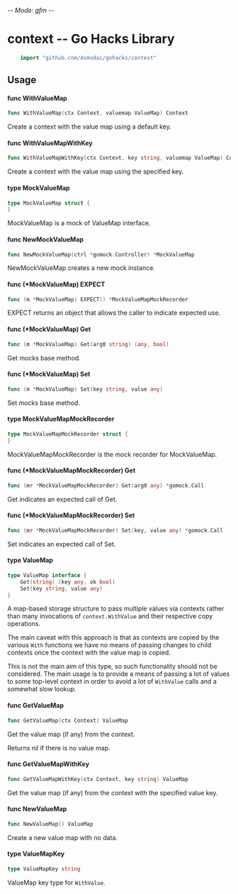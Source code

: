 -*- Mode: gfm -*-

# context -- Go Hacks Library

```go
    import "github.com/Asmodai/gohacks/context"
```

## Usage

#### func  WithValueMap

```go
func WithValueMap(ctx Context, valuemap ValueMap) Context
```
Create a context with the value map using a default key.

#### func  WithValueMapWithKey

```go
func WithValueMapWithKey(ctx Context, key string, valuemap ValueMap) Context
```
Create a context with the value map using the specified key.

#### type MockValueMap

```go
type MockValueMap struct {
}
```

MockValueMap is a mock of ValueMap interface.

#### func  NewMockValueMap

```go
func NewMockValueMap(ctrl *gomock.Controller) *MockValueMap
```
NewMockValueMap creates a new mock instance.

#### func (*MockValueMap) EXPECT

```go
func (m *MockValueMap) EXPECT() *MockValueMapMockRecorder
```
EXPECT returns an object that allows the caller to indicate expected use.

#### func (*MockValueMap) Get

```go
func (m *MockValueMap) Get(arg0 string) (any, bool)
```
Get mocks base method.

#### func (*MockValueMap) Set

```go
func (m *MockValueMap) Set(key string, value any)
```
Set mocks base method.

#### type MockValueMapMockRecorder

```go
type MockValueMapMockRecorder struct {
}
```

MockValueMapMockRecorder is the mock recorder for MockValueMap.

#### func (*MockValueMapMockRecorder) Get

```go
func (mr *MockValueMapMockRecorder) Get(arg0 any) *gomock.Call
```
Get indicates an expected call of Get.

#### func (*MockValueMapMockRecorder) Set

```go
func (mr *MockValueMapMockRecorder) Set(key, value any) *gomock.Call
```
Set indicates an expected call of Set.

#### type ValueMap

```go
type ValueMap interface {
	Get(string) (key any, ok bool)
	Set(key string, value any)
}
```

A map-based storage structure to pass multiple values via contexts rather than
many invocations of `context.WithValue` and their respective copy operations.

The main caveat with this approach is that as contexts are copied by the various
`With` functions we have no means of passing changes to child contexts once the
context with the value map is copied.

This is not the main aim of this type, so such functionality should not be
considered. The main usage is to provide a means of passing a lot of values to
some top-level context in order to avoid a lot of `WithValue` calls and a
somewhat slow lookup.

#### func  GetValueMap

```go
func GetValueMap(ctx Context) ValueMap
```
Get the value map (if any) from the context.

Returns nil if there is no value map.

#### func  GetValueMapWithKey

```go
func GetValueMapWithKey(ctx Context, key string) ValueMap
```
Get the value map (if any) from the context with the specified value key.

#### func  NewValueMap

```go
func NewValueMap() ValueMap
```
Create a new value map with no data.

#### type ValueMapKey

```go
type ValueMapKey string
```

ValueMap key type for `WithValue`.
